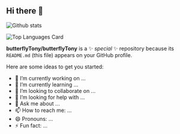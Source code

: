 ## Hi there 👋
![Github stats](https://github-readme-stats.vercel.app/api?&username=polartar&title_color=ffffff&text_color=c9cacc&icon_color=2bbc8a&bg_color=1d1f21&langs_count=3&count_private=true)

![Top Languages Card](https://github-readme-stats.vercel.app/api/top-langs/?username=polartar&layout=compact&hide=css,html,php&langs_count=5)

**butterflyTony/butterflyTony** is a ✨ _special_ ✨ repository because its `README.md` (this file) appears on your GitHub profile.

Here are some ideas to get you started:

- 🔭 I’m currently working on ...
- 🌱 I’m currently learning ...
- 👯 I’m looking to collaborate on ...
- 🤔 I’m looking for help with ...
- 💬 Ask me about ...
- 📫 How to reach me: ...
- 😄 Pronouns: ...
- ⚡ Fun fact: ...

